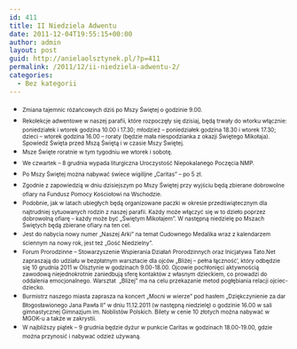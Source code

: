 ```yaml
---
id: 411
title: II Niedziela Adwentu
date: 2011-12-04T19:55:15+00:00
author: admin
layout: post
guid: http://anielaolsztynek.pl/?p=411
permalink: /2011/12/ii-niedziela-adwentu-2/
categories:
  - Bez kategorii
---
```

  * <span style="font-size: x-small;"><span style="line-height: 19px;">Zmiana tajemnic różańcowych dziś po Mszy Świętej o godzinie 9.00.</span></span>
  * <span style="font-size: x-small;"><span style="line-height: 19px;">Rekolekcje adwentowe w naszej parafii, które rozpoczęły się dzisiaj, będą trwały do wtorku włącznie: poniedziałek i wtorek godzina 10.00 i 17.30; młodzież &#8211; poniedziałek godzina 18.30 i wtorek 17.30; dzieci &#8211; wtorek godzina 16.00 &#8211; roraty (będzie mała niespodzianka z okazji Świętego Mikołaja). Spowiedź Święta przed Mszą Świętą i w czasie Mszy Świętej.</span></span>
  * <span style="font-size: x-small;"><span style="line-height: 19px;">Msze Święte roratnie w tym tygodniu we wtorek i sobotę.</span></span>
  * <span style="font-size: x-small;"><span style="line-height: 19px;">We czwartek &#8211; 8 grudnia wypada liturgiczna Uroczystość Niepokalanego Poczęcia NMP.</span></span>
  * <span style="font-size: x-small;"><span style="line-height: 19px;">Po Mszy Świętej można nabywać świece wigilijne &#8222;Caritas&#8221; &#8211; po 5 zł.</span></span>
  * <span style="font-size: x-small;"><span style="line-height: 19px;">Zgodnie z zapowiedzią w dniu dzisiejszym po Mszy Świętej przy wyjściu będą zbierane dobrowolne ofiary na Fundusz Pomocy Kościołowi na Wschodzie.</span></span>
  * <span style="font-size: x-small;"><span style="line-height: 19px;">Podobnie, jak w latach ubiegłych będą organizowane paczki w okresie przedświątecznym dla najtrudniej sytuowanych rodzin z naszej parafii. Każdy może włączyć się w to dzieło poprzez dobrowolną ofiarę &#8211; każdy może być &#8222;Świętym Mikołajem&#8221;. W następną niedzielę po Mszach Świętych będą zbierane ofiary na ten cel.</span></span>
  * <span style="font-size: x-small;"><span style="line-height: 19px;">Jest do nabycia nowy numer &#8222;Naszej Arki&#8221; na temat Cudownego Medalika wraz z kalendarzem ściennym na nowy rok, jest też &#8222;Gość Niedzielny&#8221;.</span></span>
  * <span style="font-size: x-small;"><span style="line-height: 19px;">Forum Prorodzinne &#8211; Stowarzyszenie Wspierania Działań Prorodzinnych oraz Inicjatywa Tato.Net zapraszają do udziału w bezpłatnym warsztacie dla ojców &#8222;Bliżej &#8211; pełna łączność’, który odbędzie się 10 grudnia 2011 w Olsztynie w godzinach 9.00-18.00. Ojcowie pochłonięci aktywnością zawodową niejednokrotnie zaniedbują sferę kontaktów z własnym dzieckiem, co prowadzi do oddalenia emocjonalnego. Warsztat  &#8222;Bliżej&#8221; ma na celu przekazanie metod pogłębiania relacji ojciec-dziecko.</span></span>
  * <span style="font-size: x-small;"><span style="line-height: 19px;">Burmistrz naszego miasta zaprasza na koncert &#8222;Mocni w wierze&#8221; pod hasłem &#8222;Dziękczynienie za dar Błogosławionego Jana Pawła II&#8221; w dniu 11.12.2011 (w następną niedzielę) o godzinie 16.00 w sali gimnastycznej Gimnazjum im. Noblistów Polskich. Bilety w cenie 10 złotych można nabywać w MGOK-u a także w zakrystii.</span></span>
  * <span style="font-size: x-small;"><span style="line-height: 19px;">W najbliższy piątek &#8211; 9 grudnia będzie dyżur w punkcie Caritas w godzinach 18.00-19.00, gdzie można przynosić i nabywać odzież używaną.</span></span>